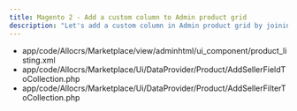 ```yaml
---
title: Magento 2 - Add a custom column to Admin product grid
description: "Let's add a custom column in Admin product grid by joining multiple tables."
---
```



- app/code/Allocrs/Marketplace/view/adminhtml/ui_component/product_listing.xml
- app/code/Allocrs/Marketplace/Ui/DataProvider/Product/AddSellerFieldToCollection.php
- app/code/Allocrs/Marketplace/Ui/DataProvider/Product/AddSellerFilterToCollection.php
